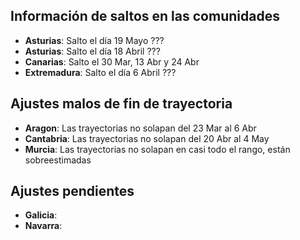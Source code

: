 ## Información de saltos en las comunidades
 - **Asturias**: Salto el día 19 Mayo ???
 - **Asturias**: Salto el día 18 Abril ??? 
 - **Canarias**: Salto el 30 Mar, 13 Abr y 24 Abr 
 - **Extremadura**: Salto el día 6 Abril ???

 ## Ajustes malos de fin de trayectoria
  - **Aragon**: Las trayectorias no solapan del 23 Mar al 6 Abr
  - **Cantabria**: Las trayectorias no solapan del 20 Abr al 4 May
  - **Murcia**: Las trayectorias no solapan en casi todo el rango, están sobreestimadas

  ## Ajustes pendientes
   - **Galicia**: 
   - **Navarra**: 
